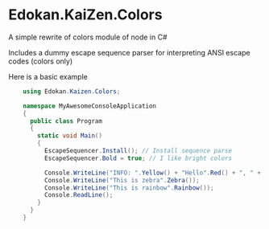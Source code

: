 # Edokan.KaiZen.Colors

A simple rewrite of colors module of node in C#

Includes a dummy escape sequence parser for interpreting ANSI escape codes (colors only)

Here is a basic example

```csharp
    using Edokan.Kaizen.Colors;

    namespace MyAwesomeConsoleApplication
    {
      public class Program
      {
        static void Main()
        {
          EscapeSequencer.Install(); // Install sequence parse
          EscapeSequencer.Bold = true; // I like bright colors

          Console.WriteLine("INFO: ".Yellow() + "Hello".Red() + ", " + "World.".Blue());
          Console.WriteLine("This is zebra".Zebra());
          Console.WriteLine("This is rainbow".Rainbow());
          Console.ReadLine();
        }
      }
    }
```
